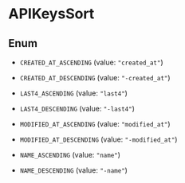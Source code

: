 # APIKeysSort

## Enum

- `CREATED_AT_ASCENDING` (value: `"created_at"`)

- `CREATED_AT_DESCENDING` (value: `"-created_at"`)

- `LAST4_ASCENDING` (value: `"last4"`)

- `LAST4_DESCENDING` (value: `"-last4"`)

- `MODIFIED_AT_ASCENDING` (value: `"modified_at"`)

- `MODIFIED_AT_DESCENDING` (value: `"-modified_at"`)

- `NAME_ASCENDING` (value: `"name"`)

- `NAME_DESCENDING` (value: `"-name"`)
